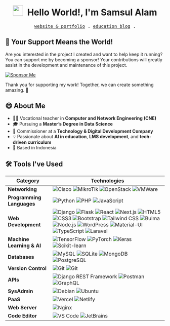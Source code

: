 <h1 align="center">
    <img src="https://tva1.sinaimg.cn/large/e6c9d24egy1h1571l0uucg205k05egri.gif" width="32" />&nbsp;
    Hello World!, I'm Samsul Alam
</h1>

<p align="center">
    <samp>
        <a href="https://belajarcaranya.my.id" target='_blank'>website & portfolio</a> .
        <a href="https://kelaspinter.my.id" target='_blank'>education blog</a> .
    </samp>
</p>

## 🌟 Your Support Means the World!

Are you interested in the project I created and want to help keep it running? You can support me by becoming a sponsor! Your contributions will greatly assist in the development and maintenance of this project.

[![Sponsor Me](https://img.shields.io/badge/-Sponsor%20Me-blue?style=for-the-badge)](https://github.com/sponsors/samsulalam/)

Thank you for supporting my work! Together, we can create something amazing. 🚀

## 😄 About Me

- 👨‍🏫 Vocational teacher in **Computer and Network Engineering (CNE)**
- 🎓 Pursuing a **Master’s Degree in Data Science**  
- 🏢 Commissioner at a **Technology & Digital Development Company**
- 💡 Passionate about **AI in education**, **LMS development**, and **tech-driven curriculum**
- 📍 Based in Indonesia

<!-- ## 📬 Let's get in touch! Feel free to DM me for discussion or just say hi!

[![profile views](https://komarev.com/ghpvc/?username=ridwaanhall&color=blue&label=Profile%20Views)](https://github.com/ridwaanhall)
[![Linkedin Badge](https://img.shields.io/badge/-Ridwan%20Halim-0e76a8?style=flat&labelColor=0e76a8&logo=LinkedIn&logoColor=white)](https://www.linkedin.com/in/ridwaanhall/)
[![Instagram Badge](https://img.shields.io/badge/-@ridwaanhall-e84393?style=flat&labelColor=e84393&logo=instagram&logoColor=white)](https://instagram.com/ridwaanhall)
[![Twitter Badge](https://img.shields.io/badge/-@ridwaanhall-1ca0f1?style=flat&labelColor=1ca0f1&logo=x&logoColor=white)](https://twitter.com/ridwaanhall)
[![Gmail Badge](https://img.shields.io/badge/-hi@ridwaanhall.com-c0392b?style=flat&labelColor=c0392b&logo=gmail&logoColor=white)](mailto:hi@ridwaanhall.com)
[![ridwaanhall followers count](https://img.shields.io/github/followers/ridwaanhall?label=GitHub%20Followers)](https://github.com/ridwaanhall) -->

## 🛠 Tools I've Used

| Category                | Technologies                                                                 |
|-------------------------|------------------------------------------------------------------------------|
| **Networking**          | ![Cisco](https://img.shields.io/badge/-Cisco-FFFFFF?style=flat&logo=cisco) ![MikroTik](https://img.shields.io/badge/-MikroTik-000000?style=flat&logo=mikrotik) ![OpenStack](https://img.shields.io/badge/-OpenStack-ED1944?style=flat&logo=OpenStack) ![VMWare](https://img.shields.io/badge/-VMWare-189EFF?style=flat&logo=VMWare) |
| **Programming Languages** | ![Python](https://img.shields.io/badge/-Python-05122A?style=flat&logo=python) ![PHP](https://img.shields.io/badge/-PHP-05122A?style=flat&logo=php) ![JavaScript](https://img.shields.io/badge/-JavaScript-05122A?style=flat&logo=javascript) |
| **Web Development**     | ![Django](https://img.shields.io/badge/-Django-05122A?style=flat&logo=django) ![Flask](https://img.shields.io/badge/-Flask-05122A?style=flat&logo=flask) ![React](https://img.shields.io/badge/-React-05122A?style=flat&logo=react) ![Next.js](https://img.shields.io/badge/-Next.js-05122A?style=flat&logo=next.js) ![HTML5](https://img.shields.io/badge/-HTML5-05122A?style=flat&logo=html5) ![CSS3](https://img.shields.io/badge/-CSS3-05122A?style=flat&logo=css3) ![Bootstrap](https://img.shields.io/badge/-Bootstrap-05122A?style=flat&logo=bootstrap) ![Tailwind CSS](https://img.shields.io/badge/-Tailwind%20CSS-05122A?style=flat&logo=tailwind-css) ![Bulma](https://img.shields.io/badge/-Bulma-05122A?style=flat&logo=bulma) ![Node.js](https://img.shields.io/badge/-Node.js-05122A?style=flat&logo=node.js) ![WordPress](https://img.shields.io/badge/-WordPress-05122A?style=flat&logo=wordpress) ![Material-UI](https://img.shields.io/badge/-Material--UI-05122A?style=flat&logo=material-ui) ![TypeScript](https://img.shields.io/badge/-TypeScript-05122A?style=flat&logo=typescript) ![Laravel](https://img.shields.io/badge/-Laravel-05122A?style=flat&logo=laravel) |
| **Machine Learning & AI** | ![TensorFlow](https://img.shields.io/badge/-TensorFlow-05122A?style=flat&logo=tensorflow) ![PyTorch](https://img.shields.io/badge/-PyTorch-05122A?style=flat&logo=pytorch) ![Keras](https://img.shields.io/badge/-Keras-05122A?style=flat&logo=keras) ![Scikit-learn](https://img.shields.io/badge/-Scikit--learn-05122A?style=flat&logo=scikit-learn) |
| **Databases**           | ![MySQL](https://img.shields.io/badge/-MySQL-05122A?style=flat&logo=mysql) ![SQLite](https://img.shields.io/badge/-SQLite-05122A?style=flat&logo=sqlite) ![MongoDB](https://img.shields.io/badge/-MongoDB-05122A?style=flat&logo=mongodb) ![PostgreSQL](https://img.shields.io/badge/-PostgreSQL-05122A?style=flat&logo=postgresql) |
| **Version Control**     | ![Git](https://img.shields.io/badge/-Git-05122A?style=flat&logo=git) ![Git](https://img.shields.io/badge/-GitHub-05122A?style=flat&logo=github) |
| **APIs**                | ![Django REST Framework](https://img.shields.io/badge/-DRF-05122A?style=flat&logo=django) ![Postman](https://img.shields.io/badge/-Postman-05122A?style=flat&logo=postman) ![GraphQL](https://img.shields.io/badge/-GraphQL-05122A?style=flat&logo=graphql) |
| **SysAdmin**            | ![Debian](https://img.shields.io/badge/-Debian-A81D33?style=flat&logo=debian) ![Ubuntu](https://img.shields.io/badge/-Ubuntu-A81D33?style=flat&logo=ubuntu) |
| **PaaS**                | ![Vercel](https://img.shields.io/badge/-Vercel-05122A?style=flat&logo=vercel) ![Netlify](https://img.shields.io/badge/-Netlify-05122A?style=flat&logo=netlify) |
| **Web Server**          | ![Nginx](https://img.shields.io/badge/-Nginx-05122A?style=flat&logo=nginx) |
| **Code Editor**        | ![VS Code](https://img.shields.io/badge/-Visual%20Studio%20Code-05122A?style=flat&logo=visual-studio-code) ![JetBrains](https://img.shields.io/badge/-JetBrains-05122A?style=flat&logo=jetbrains) |


<!-- ## 📊 GitHub and Wakatime Stats

<div align="center">

<span>
    <img height="150" src="https://github-readme-stats.vercel.app/api/top-langs/?username=ridwaanhall&layout=compact&hide=php&langs_count=6" alt="Top Languages" />
</span>

<span>
    <a href="https://wakatime.com/@ridwaanhall">
        <img height="150" src="https://github-readme-stats.vercel.app/api/wakatime?username=ridwaanhall&layout=compact&langs_count=6" alt="Wakatime Stats" />
    </a>
</span>

<span>
    <a href="https://github.com/ridwaanhall?tab=repositories&q=&type=&language=&sort=stargazers">
        <img height="150" src="https://github-readme-stats.vercel.app/api?username=ridwaanhall&show_icons=true&count_private=true&hide=contribs" alt="GitHub Stats" />
    </a>
</span>

<span>
    <img src="https://github-readme-streak-stats.herokuapp.com/?user=ridwaanhall" height="150" alt="GitHub Streak" />
</span>

Here's a snapshot of my coding by Wakatime

<span>
    <a href="https://wakatime.com/@ridwaanhall"><img src="https://wakatime.com/share/@ridwaanhall/814541a6-1677-46dc-ba38-6bbec125c7b1.png" />
</a>
</span>

</div>
-->
